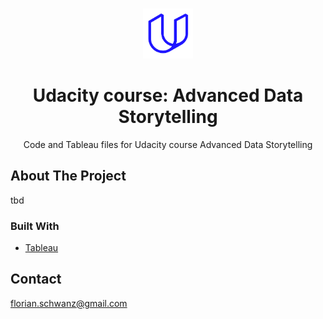 <br />
<p align="center">
  <a href="https://github.com/florianschwanz/udacity-cd0234">
    <img src="./logo.png" alt="Logo" height="80">
  </a>

  <h1 align="center">Udacity course: Advanced Data Storytelling</h1>

  <p align="center">
    Code and Tableau files for Udacity course Advanced Data Storytelling
  </p>
</p>

## About The Project

tbd

### Built With

- [Tableau](https://www.tableau.com/)

## Contact

florian.schwanz@gmail.com